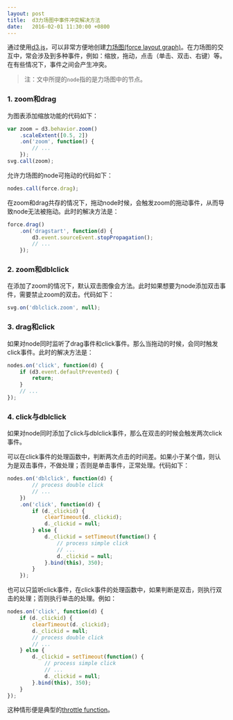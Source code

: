 ```yaml
---
layout: post
title:  d3力场图中事件冲突解决方法
date:   2016-02-01 11:30:00 +0800
---
```


通过使用[d3.js](http://d3js.org/)，可以非常方便地创建[力场图(force layout graph)](https://github.com/mbostock/d3/wiki/Force-Layout)。在力场图的交互中，常会涉及到多种事件，例如：缩放，拖动，点击（单击、双击、右键）等。在有些情况下，事件之间会产生冲突。

> 注：文中所提的`node`指的是力场图中的节点。

### 1. zoom和drag

为图表添加缩放功能的代码如下：

```javascript
var zoom = d3.behavior.zoom()
	.scaleExtent([0.5, 2])
	.on('zoom', function() {
		// ...
	});
svg.call(zoom);
```

允许力场图的node可拖动的代码如下：

```javascript
nodes.call(force.drag);
```

在zoom和drag共存的情况下，拖动node时候，会触发zoom的拖动事件，从而导致node无法被拖动。此时的解决方法是：

```javascript
force.drag()
	.on('dragstart', function(d) {
		d3.event.sourceEvent.stopPropagation();
		// ...
	});
```

### 2. zoom和dblclick

在添加了zoom的情况下，默认双击图像会方法。此时如果想要为node添加双击事件，需要禁止zoom的双击。代码如下：

```javascript
svg.on('dblclick.zoom', null);
```

### 3. drag和click

如果对node同时监听了drag事件和click事件。那么当拖动的时候，会同时触发click事件。此时的解决方法是：

```javascript
nodes.on('click', function(d) {
	if (d3.event.defaultPrevented) {
		return;
	}
	// ...
});
```

### 4. click与dblclick

如果对node同时添加了click与dblclick事件，那么在双击的时候会触发两次click事件。

可以在click事件的处理函数中，判断两次点击的时间差。如果小于某个值，则认为是双击事件，不做处理；否则是单击事件，正常处理。代码如下：

```javascript
nodes.on('dblclick', function(d) {
		// process double click
		// ...
	})
	.on('click', function(d) {
		if (d._clickid) {
			clearTimeout(d._clickid);
			d._clickid = null;
		} else {
			d._clickid = setTimeout(function() {
				// process simple click
				// ...
				d._clickid = null;
			}.bind(this), 350);
		}
	});
```

也可以只监听click事件，在click事件的处理函数中，如果判断是双击，则执行双击的处理；否则执行单击的处理。例如：

```javascript
nodes.on('click', function(d) {
	if (d._clickid) {
		clearTimeout(d._clickid);
		d._clickid = null;
		// process double click
		// ...
	} else {
		d._clickid = setTimeout(function() {
			// process simple click
			// ...
			d._clickid = null;
		}.bind(this), 350);
	}
});
```

这种情形便是典型的[throttle function](https://www.nczonline.net/blog/2007/11/30/the-throttle-function/)。